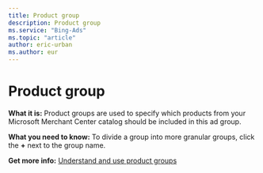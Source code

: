 ```yaml
---
title: Product group
description: Product group
ms.service: "Bing-Ads"
ms.topic: "article"
author: eric-urban
ms.author: eur
---
```


# Product group

**What it is:**  Product groups are used to specify which products from your Microsoft Merchant Center catalog should be included in this ad group.

**What you need to know:**  To divide a group into more granular groups, click the **+** next to the group name.

**Get more info:**  [Understand and use product groups](../hlp_BA_CONC_BSC_AboutProductGroups.md)


